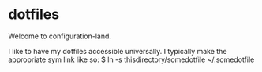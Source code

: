 dotfiles
========

Welcome to configuration-land.

I like to have my dotfiles accessible universally.
I typically make the appropriate sym link like so:
$ ln -s thisdirectory/somedotfile ~/.somedotfile
